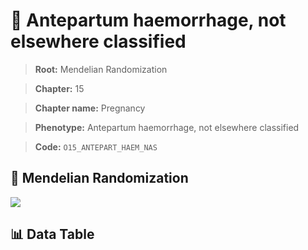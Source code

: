# 🧪 Antepartum haemorrhage, not elsewhere classified

> **Root:** Mendelian Randomization

> **Chapter:** 15  

> **Chapter name:** Pregnancy

> **Phenotype:** Antepartum haemorrhage, not elsewhere classified  

> **Code:** `O15_ANTEPART_HAEM_NAS`

## 🧬 Mendelian Randomization  

<img src="/MR/Figures/Forward/O15_ANTEPART_HAEM_NAS.png"/>

## 📊 Data Table

<CsvTableMRF src="/MR/Data/Forward/O15_ANTEPART_HAEM_NAS.csv"/>
